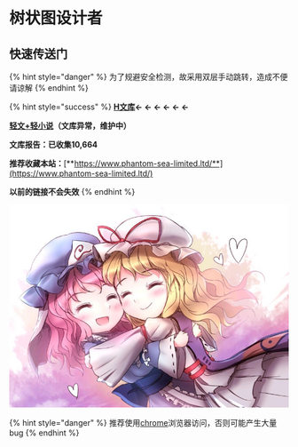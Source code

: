 # 树状图设计者

## 快速传送门

{% hint style="danger" %}
为了规避安全检测，故采用双层手动跳转，造成不便请谅解
{% endhint %}

{% hint style="success" %}
[**H文库**](http://pan.phantom-sea-limited.ltd:222/)**← ← ← ← ← ←**

[**轻文+轻小说**](http://nov.phantom-sea-limited.ltd:333/)**（文库异常，维护中）**

**文库报告：已收集10,664**

**推荐收藏本站：**[**https://www.phantom-sea-limited.ltd/**](https://www.phantom-sea-limited.ltd/)

**以前的链接不会失效**
{% endhint %}

![](.gitbook/assets/agg-zo-w-t1-yhq66o-cty.jpg)

{% hint style="danger" %}
推荐使用[chrome](https://www.google.cn/intl/zh-CN/chrome/)浏览器访问，否则可能产生大量bug
{% endhint %}

